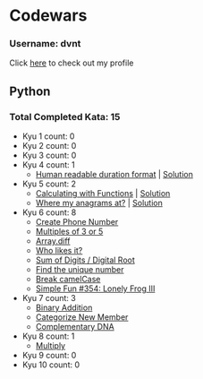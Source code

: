 
# Codewars

### Username: dvnt
Click [here](https://www.codewars.com/users/dvnt) to check out my profile

## Python
### Total Completed Kata: 15

 - Kyu 1 count: 0
 - Kyu 2 count: 0
 - Kyu 3 count: 0
 - Kyu 4 count: 1
	 - [Human readable duration format](https://www.codewars.com/kata/52742f58faf5485cae000b9a) | [Solution](https://github.com/meirelesbc/Codewars/blob/89927ec3e29028f59f342f0a528cbe5d6caa9b58/Python/kyu04.py#L1)
 - Kyu 5 count: 2
	 - [Calculating with Functions](https://www.codewars.com/kata/525f3eda17c7cd9f9e000b39) | [Solution](https://github.com/meirelesbc/Codewars/blob/b77ab83430f2956144fc3cff68de337bc3787ba8/Python/kyu05.py#L1)
	 - [Where my anagrams at?](https://www.codewars.com/kata/523a86aa4230ebb5420001e1) | [Solution](https://github.com/meirelesbc/Codewars/blob/b77ab83430f2956144fc3cff68de337bc3787ba8/Python/kyu05.py#L21)
 - Kyu 6 count: 8
 	 - [Create Phone Number](https://www.codewars.com/kata/525f50e3b73515a6db000b83)
	 - [Multiples of 3 or 5](https://www.codewars.com/kata/514b92a657cdc65150000006)
	 - [Array.diff](https://www.codewars.com/kata/523f5d21c841566fde000009)
	 - [Who likes it?](https://www.codewars.com/kata/5266876b8f4bf2da9b000362)
	 - [Sum of Digits / Digital Root](https://www.codewars.com/kata/541c8630095125aba6000c00)
	 - [Find the unique number](https://www.codewars.com/kata/585d7d5adb20cf33cb000235)
	 - [Break camelCase](https://www.codewars.com/kata/5208f99aee097e6552000148)
	 - [Simple Fun #354: Lonely Frog III](https://www.codewars.com/kata/59c9e82ea25c8c05860001aa)
 - Kyu 7 count: 3
	 - [Binary Addition](https://www.codewars.com/kata/551f37452ff852b7bd000139)
	 - [Categorize New Member](https://www.codewars.com/kata/5502c9e7b3216ec63c0001aa)
	 - [Complementary DNA](https://www.codewars.com/kata/554e4a2f232cdd87d9000038)
 - Kyu 8 count: 1
	 - [Multiply](https://www.codewars.com/kata/50654ddff44f800200000004)
 - Kyu 9 count: 0
 - Kyu 10 count: 0


